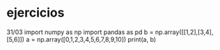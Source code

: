 # ejercicios
31/03
import numpy as np
import pandas as pd
b = np.array([[1,2],[3,4],[5,6]])
a = np.array([0,1,2,3,4,5,6,7,8,9,10])
print(a, b)
